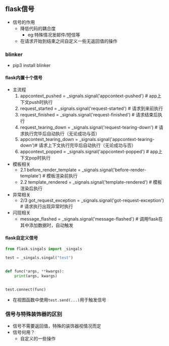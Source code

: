 ## flask信号
- 信号的作用
	- 降低代码的耦合度
		- eg:特殊情况发邮件/短信等
	- 在请求开始到结束之间自定义一些无返回值的操作

### blinker
- pip3 install blinker

#### flask内置十个信号
- 主流程
 	1. appcontext_pushed = _signals.signal('appcontext-pushed')            # app上下文push时执行
	2. request_started = _signals.signal('request-started')                # 请求到来前执行
	3. request_finished = _signals.signal('request-finished')              # 请求结束后执行
	4. request_tearing_down = _signals.signal('request-tearing-down')      # 请求执行完毕后自动执行（无论成功与否）
	5. appcontext_tearing_down = _signals.signal('appcontext-tearing-down')# 请求上下文执行完毕后自动执行（无论成功与否）
	6. appcontext_popped = _signals.signal('appcontext-popped')            # app上下文pop时执行
- 模板相关	
	- 2.1 before_render_template = _signals.signal('before-render-template')  # 模板渲染前执行
	- 2.2 template_rendered = _signals.signal('template-rendered')            # 模板渲染后执行
- 异常相关
	- 2/3 got_request_exception = _signals.signal('got-request-exception')    # 请求执行出现异常时执行
- 闪现相关
	- message_flashed = _signals.signal('message-flashed')                # 调用flask在其中添加数据时，自动触发

#### flask自定义信号
```python
from flask.singals import _singals

test = _singals.singal("test")


def func(*args, **kwargs):
    print(args, kwargs)


test.connect(func)
```
- 在视图函数中使用`test.send(...)`用于触发信号

### 信号与特殊装饰器的区别
- 信号不需要返回值，特殊的装饰器视情况而定
- 信号何用？
	- 自定义的一些操作
